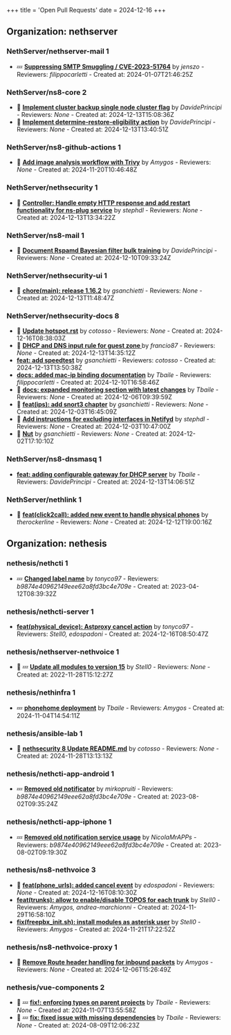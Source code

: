 +++
title = 'Open Pull Requests'
date = 2024-12-16
+++

## Organization: nethserver

### NethServer/nethserver-mail 1 

-  :zzz: **[Suppressing SMTP Smuggling / CVE-2023-51764](https://github.com/NethServer/nethserver-mail/pull/266)** by *jenszo* - Reviewers: *filippocarletti* - Created at: 2024-01-07T21:46:25Z

### NethServer/ns8-core 2 

- :eyes:  **[Implement cluster backup single node cluster flag](https://github.com/NethServer/ns8-core/pull/770)** by *DavidePrincipi* - Reviewers: *None* - Created at: 2024-12-13T15:08:36Z
- :eyes:  **[Implement determine-restore-eligibility action](https://github.com/NethServer/ns8-core/pull/769)** by *DavidePrincipi* - Reviewers: *None* - Created at: 2024-12-13T13:40:51Z

### NethServer/ns8-github-actions 1 

- :eyes:  **[Add image analysis workflow with Trivy](https://github.com/NethServer/ns8-github-actions/pull/23)** by *Amygos* - Reviewers: *None* - Created at: 2024-11-20T10:46:48Z

### NethServer/nethsecurity 1 

- :eyes:  **[Controller: Handle empty HTTP response and add restart functionality for ns-plug service](https://github.com/NethServer/nethsecurity/pull/977)** by *stephdl* - Reviewers: *None* - Created at: 2024-12-13T13:34:22Z

### NethServer/ns8-mail 1 

- :eyes:  **[Document Rspamd Bayesian filter bulk training](https://github.com/NethServer/ns8-mail/pull/152)** by *DavidePrincipi* - Reviewers: *None* - Created at: 2024-12-10T09:33:24Z

### NethServer/nethsecurity-ui 1 

- :eyes:  **[chore(main): release 1.16.2](https://github.com/NethServer/nethsecurity-ui/pull/464)** by *gsanchietti* - Reviewers: *None* - Created at: 2024-12-13T11:48:47Z

### NethServer/nethsecurity-docs 8 

- :eyes:  **[Update hotspot.rst](https://github.com/NethServer/nethsecurity-docs/pull/144)** by *cotosso* - Reviewers: *None* - Created at: 2024-12-16T08:38:03Z
- :eyes:  **[DHCP and DNS input rule for guest zone ](https://github.com/NethServer/nethsecurity-docs/pull/143)** by *francio87* - Reviewers: *None* - Created at: 2024-12-13T14:35:12Z
-   **[feat: add speedtest](https://github.com/NethServer/nethsecurity-docs/pull/142)** by *gsanchietti* - Reviewers: *cotosso* - Created at: 2024-12-13T13:50:38Z
-   **[docs: added mac-ip binding documentation](https://github.com/NethServer/nethsecurity-docs/pull/141)** by *Tbaile* - Reviewers: *filippocarletti* - Created at: 2024-12-10T16:58:46Z
- :eyes:  **[docs: expanded monitoring section with latest changes](https://github.com/NethServer/nethsecurity-docs/pull/139)** by *Tbaile* - Reviewers: *None* - Created at: 2024-12-06T09:39:59Z
- :eyes:  **[feat(ips): add snort3 chapter](https://github.com/NethServer/nethsecurity-docs/pull/137)** by *gsanchietti* - Reviewers: *None* - Created at: 2024-12-03T16:45:09Z
- :eyes:  **[Add instructions for excluding interfaces in Netifyd](https://github.com/NethServer/nethsecurity-docs/pull/136)** by *stephdl* - Reviewers: *None* - Created at: 2024-12-03T10:47:00Z
- :eyes:  **[Nut](https://github.com/NethServer/nethsecurity-docs/pull/135)** by *gsanchietti* - Reviewers: *None* - Created at: 2024-12-02T17:10:10Z

### NethServer/ns8-dnsmasq 1 

-   **[feat: adding configurable gateway for DHCP server](https://github.com/NethServer/ns8-dnsmasq/pull/23)** by *Tbaile* - Reviewers: *DavidePrincipi* - Created at: 2024-12-13T14:06:51Z

### NethServer/nethlink 1 

- :eyes:  **[feat(click2call): added new event to handle physical phones](https://github.com/NethServer/nethlink/pull/41)** by *therockerline* - Reviewers: *None* - Created at: 2024-12-12T19:00:16Z

## Organization: nethesis

### nethesis/nethcti 1 

-  :zzz: **[Changed label name](https://github.com/nethesis/nethcti/pull/368)** by *tonyco97* - Reviewers: *b9874e40962149eee62a8fd3bc4e709e* - Created at: 2023-04-12T08:39:32Z

### nethesis/nethcti-server 1 

-   **[feat(physical_device): Astproxy cancel action](https://github.com/nethesis/nethcti-server/pull/324)** by *tonyco97* - Reviewers: *Stell0, edospadoni* - Created at: 2024-12-16T08:50:47Z

### nethesis/nethserver-nethvoice 1 

- :eyes: :zzz: **[Update all modules to version 15](https://github.com/nethesis/nethserver-nethvoice/pull/193)** by *Stell0* - Reviewers: *None* - Created at: 2022-11-28T15:12:27Z

### nethesis/nethinfra 1 

-  :zzz: **[phonehome deployment](https://github.com/nethesis/nethinfra/pull/210)** by *Tbaile* - Reviewers: *Amygos* - Created at: 2024-11-04T14:54:11Z

### nethesis/ansible-lab 1 

- :eyes:  **[nethsecurity 8 Update README.md](https://github.com/nethesis/ansible-lab/pull/2)** by *cotosso* - Reviewers: *None* - Created at: 2024-11-28T13:13:13Z

### nethesis/nethcti-app-android 1 

-  :zzz: **[Removed old notificator](https://github.com/nethesis/nethcti-app-android/pull/30)** by *mirkopruiti* - Reviewers: *b9874e40962149eee62a8fd3bc4e709e* - Created at: 2023-08-02T09:35:24Z

### nethesis/nethcti-app-iphone 1 

-  :zzz: **[Removed old notification service usage](https://github.com/nethesis/nethcti-app-iphone/pull/37)** by *NicolaMrAPPs* - Reviewers: *b9874e40962149eee62a8fd3bc4e709e* - Created at: 2023-08-02T09:19:30Z

### nethesis/ns8-nethvoice 3 

- :eyes:  **[feat(phone_urls): added cancel event](https://github.com/nethesis/ns8-nethvoice/pull/348)** by *edospadoni* - Reviewers: *None* - Created at: 2024-12-16T08:10:30Z
-   **[feat(trunks): allow to enable/disable TOPOS for each trunk](https://github.com/nethesis/ns8-nethvoice/pull/341)** by *Stell0* - Reviewers: *Amygos, andrea-marchionni* - Created at: 2024-11-29T16:58:10Z
-   **[fix(freepbx_init.sh): install  modules as asterisk user](https://github.com/nethesis/ns8-nethvoice/pull/339)** by *Stell0* - Reviewers: *Amygos* - Created at: 2024-11-21T17:22:52Z

### nethesis/ns8-nethvoice-proxy 1 

- :eyes:  **[Remove Route header handling for inbound packets](https://github.com/nethesis/ns8-nethvoice-proxy/pull/49)** by *Amygos* - Reviewers: *None* - Created at: 2024-12-06T15:26:49Z

### nethesis/vue-components 2 

- :eyes: :zzz: **[fix!: enforcing types on parent projects](https://github.com/nethesis/vue-components/pull/81)** by *Tbaile* - Reviewers: *None* - Created at: 2024-11-07T13:55:58Z
- :eyes: :zzz: **[fix: fixed issue with missing dependencies](https://github.com/nethesis/vue-components/pull/70)** by *Tbaile* - Reviewers: *None* - Created at: 2024-08-09T12:06:23Z


